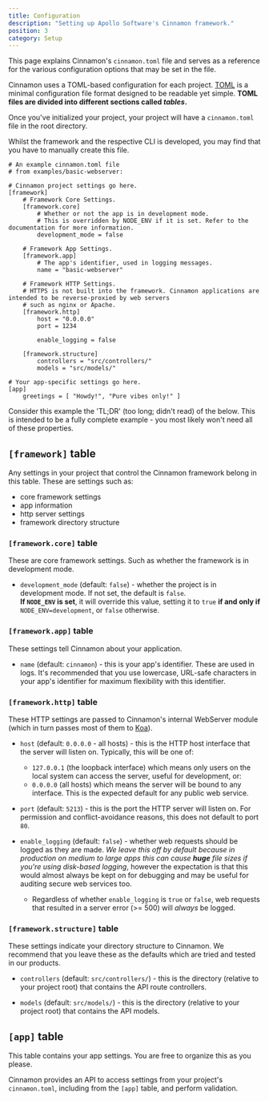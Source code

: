 ```yaml
---
title: Configuration
description: "Setting up Apollo Software's Cinnamon framework."
position: 3
category: Setup
---
```


<div class="page-description">
This page explains Cinnamon's <code>cinnamon.toml</code> file and serves as a reference for the various configuration options that may be set in the file.
</div>

Cinnamon uses a TOML-based configuration for each project. [TOML](https://github.com/toml-lang/toml) is a minimal configuration file format designed to be readable yet simple. **TOML files are divided into different sections called _tables_.**

Once you've initialized your project, your project will have a `cinnamon.toml` file in the root directory.

<alert>
Whilst the framework and the respective CLI is
developed, you may find that you have to
manually create this file.
</alert>

```toml[cinnamon.toml]
# An example cinnamon.toml file
# from examples/basic-webserver:

# Cinnamon project settings go here.
[framework]
    # Framework Core Settings.
    [framework.core]
        # Whether or not the app is in development mode.
        # This is overridden by NODE_ENV if it is set. Refer to the documentation for more information.
        development_mode = false

    # Framework App Settings.
    [framework.app]
        # The app's identifier, used in logging messages.
        name = "basic-webserver"

    # Framework HTTP Settings.
    # HTTPS is not built into the framework. Cinnamon applications are intended to be reverse-proxied by web servers
    # such as nginx or Apache.
    [framework.http]
        host = "0.0.0.0"
        port = 1234
        
        enable_logging = false

    [framework.structure]
        controllers = "src/controllers/"
        models = "src/models/"

# Your app-specific settings go here.
[app]
    greetings = [ "Howdy!", "Pure vibes only!" ]

```

<alert>
Consider this example the 'TL;DR' (too long; didn't read) of the below. This is intended to be a fully complete example - you most likely won't need all of these properties.
</alert>

## `[framework]` table
Any settings in your project that control the Cinnamon framework belong in this table.
These are settings such as:
- core framework settings
- app information
- http server settings
- framework directory structure

### `[framework.core]` table
These are core framework settings. Such as whether the framework is in development mode.

- `development_mode` (default: `false`) - whether the project is in development mode. If not set, the default is `false`.  
  **If `NODE_ENV` is set**, it will override this value, setting it to `true` **if and only if** `NODE_ENV=development`, or `false` otherwise.

### `[framework.app]` table
These settings tell Cinnamon about your application.

- `name` (default: `cinnamon`) - this is your app's identifier. These are used in logs. It's recommended that you use lowercase, URL-safe characters in your app's identifier for maximum flexibility with this identifier.

### `[framework.http]` table
These HTTP settings are passed to Cinnamon's internal WebServer module (which in turn passes most of them to [Koa](https://koajs.com)).

- `host` (default: `0.0.0.0` - all hosts) - this is the HTTP host interface that the server will listen on. Typically, this will be one of:
  - `127.0.0.1` (the loopback interface) which means only users on the local system can access the server, useful for development, or:
  - `0.0.0.0` (all hosts) which means the server will be bound to any interface. This is the expected default for any public web service.

- `port` (default: `5213`) - this is the port the HTTP server will listen on. For permission and conflict-avoidance reasons, this does not default to port `80`.

- `enable_logging` (default: `false`) - whether web requests should be logged as they are made. _We leave this off by default because in production on medium to large apps this can cause **huge** file sizes if you're using disk-based logging_, however the expectation is that this would almost always be kept on for debugging and may be useful for auditing secure web services too.
  - Regardless of whether `enable_logging` is `true` or `false`, web requests that resulted in a server error (>= 500) will *always* be logged.

### `[framework.structure]` table
These settings indicate your directory structure to Cinnamon. We recommend that you leave these as the defaults which are tried and tested in our products.

- `controllers` (default: `src/controllers/`) - this is the directory (relative to your project root) that contains the API route controllers.

- `models` (default: `src/models/`) - this is the directory (relative to your project root) that contains the API models.

## `[app]` table
This table contains your app settings. You are free to organize this as you please.

Cinnamon provides an API to access settings from your project's `cinnamon.toml`, including from the `[app]` table, and perform validation.
